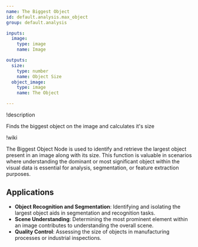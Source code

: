 ```yaml
---
name: The Biggest Object
id: default.analysis.max_object
group: default.analysis

inputs:
  image:
    type: image
    name: Image

outputs:
  size:
    type: number
    name: Object Size
  object_image:
    type: image
    name: The Object

---
```


!description

Finds the biggest object on the image and calculates it's size

!wiki

The Biggest Object Node is used to identify and retrieve the largest object present in an image along with its size. This function is valuable in scenarios where understanding the dominant or most significant object within the visual data is essential for analysis, segmentation, or feature extraction purposes.

## Applications

- **Object Recognition and Segmentation**: Identifying and isolating the largest object aids in segmentation and recognition tasks.
- **Scene Understanding**: Determining the most prominent element within an image contributes to understanding the overall scene.
- **Quality Control**: Assessing the size of objects in manufacturing processes or industrial inspections.
